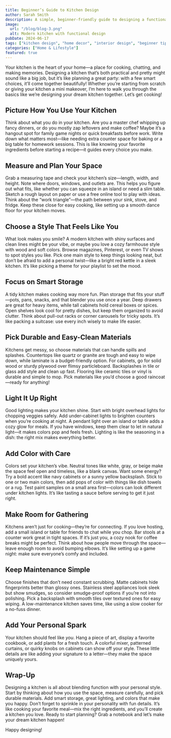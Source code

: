 ```yaml
---
title: Beginner’s Guide to Kitchen Design
author: Sarah Smith
description: A simple, beginner-friendly guide to designing a functional and stylish kitchen that suits your lifestyle and tastes.
image:
  url: "/blog/blog-3.png"
  alt: Modern kitchen with functional design
pubDate: 2024-06-17
tags: ["kitchen design", "home decor", "interior design", "beginner tips"]
categories: ["Home & Lifestyle"]
featured: true
---
```


Your kitchen is the heart of your home—a place for cooking, chatting, and making memories. Designing a kitchen that’s both practical and pretty might sound like a big job, but it’s like planning a great party: with a few smart choices, it’ll come together beautifully! Whether you’re starting from scratch or giving your kitchen a mini makeover, I’m here to walk you through the basics like we’re designing your dream kitchen together. Let’s get cooking!

## Picture How You Use Your Kitchen

Think about what you do in your kitchen. Are you a master chef whipping up fancy dinners, or do you mostly zap leftovers and make coffee? Maybe it’s a hangout spot for family game nights or quick breakfasts before work. Write down what matters most—like needing extra counter space for baking or a big table for homework sessions. This is like knowing your favorite ingredients before starting a recipe—it guides every choice you make.

## Measure and Plan Your Space

Grab a measuring tape and check your kitchen’s size—length, width, and height. Note where doors, windows, and outlets are. This helps you figure out what fits, like whether you can squeeze in an island or need a slim table. Sketch a rough layout on paper or use a free online tool to play with ideas. Think about the “work triangle”—the path between your sink, stove, and fridge. Keep these close for easy cooking, like setting up a smooth dance floor for your kitchen moves.

## Choose a Style That Feels Like You

What look makes you smile? A modern kitchen with shiny surfaces and clean lines might be your vibe, or maybe you love a cozy farmhouse style with wood and soft colors. Browse magazines, Pinterest, or even TV shows to spot styles you like. Pick one main style to keep things looking neat, but don’t be afraid to add a personal twist—like a bright red kettle in a sleek kitchen. It’s like picking a theme for your playlist to set the mood.

## Focus on Smart Storage

A tidy kitchen makes cooking way more fun. Plan storage that fits your stuff—pots, pans, snacks, and that blender you use once a year. Deep drawers are great for heavy items, while tall cabinets hold cereal boxes or spices. Open shelves look cool for pretty dishes, but keep them organized to avoid clutter. Think about pull-out racks or corner carousels for tricky spots. It’s like packing a suitcase: use every inch wisely to make life easier.

## Pick Durable and Easy-Clean Materials

Kitchens get messy, so choose materials that can handle spills and splashes. Countertops like quartz or granite are tough and easy to wipe down, while laminate is a budget-friendly option. For cabinets, go for solid wood or sturdy plywood over flimsy particleboard. Backsplashes in tile or glass add style and clean up fast. Flooring like ceramic tiles or vinyl is durable and simple to mop. Pick materials like you’d choose a good raincoat—ready for anything!

## Light It Up Right

Good lighting makes your kitchen shine. Start with bright overhead lights for chopping veggies safely. Add under-cabinet lights to brighten counters when you’re cooking at night. A pendant light over an island or table adds a cozy glow for meals. If you have windows, keep them clear to let in natural light—it makes colors pop and feels fresh. Lighting is like the seasoning in a dish: the right mix makes everything better.

## Add Color with Care

Colors set your kitchen’s vibe. Neutral tones like white, gray, or beige make the space feel open and timeless, like a blank canvas. Want some energy? Try a bold accent like navy cabinets or a sunny yellow backsplash. Stick to one or two main colors, then add pops of color with things like dish towels or a rug. Test paint samples on a small area first—colors can look different under kitchen lights. It’s like tasting a sauce before serving to get it just right.

## Make Room for Gathering

Kitchens aren’t just for cooking—they’re for connecting. If you love hosting, add a small island or table for friends to chat while you chop. Bar stools at a counter work great in tight spaces. If it’s just you, a cozy nook for coffee breaks might be perfect. Think about how people move through the space—leave enough room to avoid bumping elbows. It’s like setting up a game night: make sure everyone’s comfy and included.

## Keep Maintenance Simple

Choose finishes that don’t need constant scrubbing. Matte cabinets hide fingerprints better than glossy ones. Stainless steel appliances look sleek but show smudges, so consider smudge-proof options if you’re not into polishing. Pick a backsplash with smooth tiles over textured ones for easy wiping. A low-maintenance kitchen saves time, like using a slow cooker for a no-fuss dinner.

## Add Your Personal Spark

Your kitchen should feel like _you_. Hang a piece of art, display a favorite cookbook, or add plants for a fresh touch. A colorful mixer, patterned curtains, or quirky knobs on cabinets can show off your style. These little details are like adding your signature to a letter—they make the space uniquely yours.

## Wrap-Up

Designing a kitchen is all about blending function with your personal style. Start by thinking about how you use the space, measure carefully, and pick durable materials. Add smart storage, great lighting, and colors that make you happy. Don’t forget to sprinkle in your personality with fun details. It’s like cooking your favorite meal—mix the right ingredients, and you’ll create a kitchen you love. Ready to start planning? Grab a notebook and let’s make your dream kitchen happen!

Happy designing!
